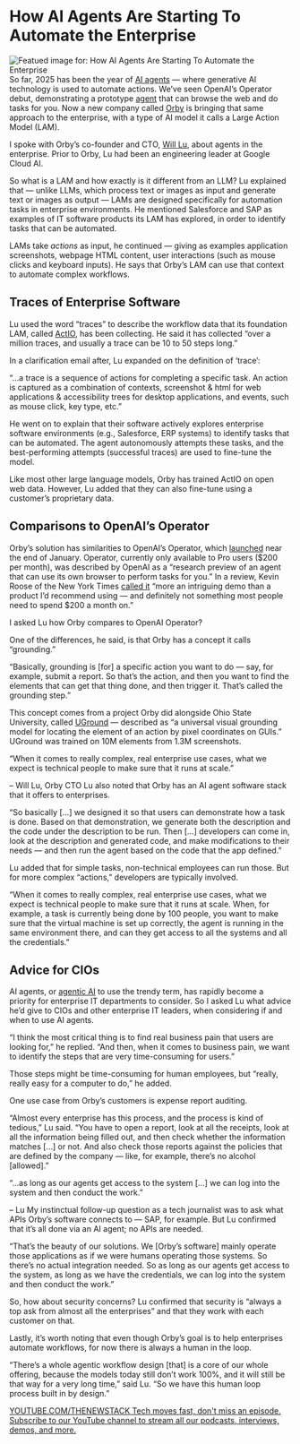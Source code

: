 # How AI Agents Are Starting To Automate the Enterprise
![Featued image for: How AI Agents Are Starting To Automate the Enterprise](https://cdn.thenewstack.io/media/2025/02/99637b45-alexander-mils-zzl4cvkd9mq-unsplashb-1024x576.jpg)
So far, 2025 has been the year of [AI agents](https://thenewstack.io/ai-agents-a-comprehensive-introduction-for-developers/) — where generative AI technology is used to automate actions. We’ve seen OpenAI’s Operator debut, demonstrating a prototype [agent](https://thenewstack.io/llama-stack-released-to-help-developers-build-agentic-apps/) that can browse the web and do tasks for you. Now a new company called [Orby](https://www.orby.ai/) is bringing that same approach to the enterprise, with a type of AI model it calls a Large Action Model (LAM).

I spoke with Orby’s co-founder and CTO, [Will Lu](https://www.linkedin.com/in/will-dongxu-lu-9b9b972b/), about agents in the enterprise. Prior to Orby, Lu had been an engineering leader at Google Cloud AI.

So what is a LAM and how exactly is it different from an LLM? Lu explained that — unlike LLMs, which process text or images as input and generate text or images as output — LAMs are designed specifically for automation tasks in enterprise environments. He mentioned Salesforce and SAP as examples of IT software products its LAM has explored, in order to identify tasks that can be automated.

LAMs take *actions* as input, he continued — giving as examples application screenshots, webpage HTML content, user interactions (such as mouse clicks and keyboard inputs). He says that Orby’s LAM can use that context to automate complex workflows.

## Traces of Enterprise Software
Lu used the word “traces” to describe the workflow data that its foundation LAM, called [ActIO](https://www.orby.ai/actio), has been collecting. He said it has collected “over a million traces, and usually a trace can be 10 to 50 steps long.”

In a clarification email after, Lu expanded on the definition of ‘trace’:

“…a trace is a sequence of actions for completing a specific task. An action is captured as a combination of contexts, screenshot & html for web applications & accessibility trees for desktop applications, and events, such as mouse click, key type, etc.”

He went on to explain that their software actively explores enterprise software environments (e.g., Salesforce, ERP systems) to identify tasks that can be automated. The agent autonomously attempts these tasks, and the best-performing attempts (successful traces) are used to fine-tune the model.

Like most other large language models, Orby has trained ActIO on open web data. However, Lu added that they can also fine-tune using a customer’s proprietary data.

## Comparisons to OpenAI’s Operator
Orby’s solution has similarities to OpenAI’s Operator, which [launched](https://openai.com/index/introducing-operator/) near the end of January. Operator, currently only available to Pro users ($200 per month), was described by OpenAI as a “research preview of an agent that can use its own browser to perform tasks for you.” In a review, Kevin Roose of the New York Times [called it](https://www.nytimes.com/2025/02/01/technology/openai-operator-agent.html) “more an intriguing demo than a product I’d recommend using — and definitely not something most people need to spend $200 a month on.”

I asked Lu how Orby compares to OpenAI Operator?

One of the differences, he said, is that Orby has a concept it calls “grounding.”

“Basically, grounding is [for] a specific action you want to do — say, for example, submit a report. So that’s the action, and then you want to find the elements that can get that thing done, and then trigger it. That’s called the grounding step.”

This concept comes from a project Orby did alongside Ohio State University, called [UGround](https://osu-nlp-group.github.io/UGround/) — described as “a universal visual grounding model for locating the element of an action by pixel coordinates on GUIs.” UGround was trained on 10M elements from 1.3M screenshots.

“When it comes to really complex, real enterprise use cases, what we expect is technical people to make sure that it runs at scale.”

– Will Lu, Orby CTO
Lu also noted that Orby has an AI agent software stack that it offers to enterprises.

“So basically […] we designed it so that users can demonstrate how a task is done. Based on that demonstration, we generate both the description and the code under the description to be run. Then […] developers can come in, look at the description and generated code, and make modifications to their needs — and then run the agent based on the code that the app defined.”

Lu added that for simple tasks, non-technical employees can run those. But for more complex “actions,” developers are typically involved.

“When it comes to really complex, real enterprise use cases, what we expect is technical people to make sure that it runs at scale. When, for example, a task is currently being done by 100 people, you want to make sure that the virtual machine is set up correctly, the agent is running in the same environment there, and can they get access to all the systems and all the credentials.”

## Advice for CIOs
AI agents, or [agentic AI](https://thenewstack.io/lets-get-agentic-langchain-and-llamaindex-talk-ai-agents/) to use the trendy term, has rapidly become a priority for enterprise IT departments to consider. So I asked Lu what advice he’d give to CIOs and other enterprise IT leaders, when considering if and when to use AI agents.

“I think the most critical thing is to find real business pain that users are looking for,” he replied. “And then, when it comes to business pain, we want to identify the steps that are very time-consuming for users.”

Those steps might be time-consuming for human employees, but “really, really easy for a computer to do,” he added.

One use case from Orby’s customers is expense report auditing.

“Almost every enterprise has this process, and the process is kind of tedious,” Lu said. “You have to open a report, look at all the receipts, look at all the information being filled out, and then check whether the information matches […] or not. And also check those reports against the policies that are defined by the company — like, for example, there’s no alcohol [allowed].”

“…as long as our agents get access to the system […] we can log into the system and then conduct the work.”

– Lu
My instinctual follow-up question as a tech journalist was to ask what APIs Orby’s software connects to — SAP, for example. But Lu confirmed that it’s all done via an AI agent; no APIs are needed.

“That’s the beauty of our solutions. We [Orby’s software] mainly operate those applications as if we were humans operating those systems. So there’s no actual integration needed. So as long as our agents get access to the system, as long as we have the credentials, we can log into the system and then conduct the work.”

So, how about security concerns? Lu confirmed that security is “always a top ask from almost all the enterprises” and that they work with each customer on that.

Lastly, it’s worth noting that even though Orby’s goal is to help enterprises automate workflows, for now there is always a human in the loop.

“There’s a whole agentic workflow design [that] is a core of our whole offering, because the models today still don’t work 100%, and it will still be that way for a very long time,” said Lu. “So we have this human loop process built in by design.”

[
YOUTUBE.COM/THENEWSTACK
Tech moves fast, don't miss an episode. Subscribe to our YouTube
channel to stream all our podcasts, interviews, demos, and more.
](https://youtube.com/thenewstack?sub_confirmation=1)